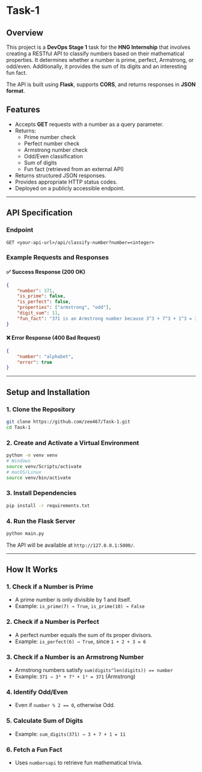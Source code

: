 # Task-1


## **Overview**  

This project is a **DevOps Stage 1** task for the **HNG Internship** that involves creating a RESTful API to classify numbers based on their mathematical properties. It determines whether a number is prime, perfect, Armstrong, or odd/even. Additionally, it provides the sum of its digits and an interesting fun fact.

The API is built using **Flask**, supports **CORS**, and returns responses in **JSON format**.

## **Features**
- Accepts **GET** requests with a number as a query parameter.
- Returns:
  - Prime number check
  - Perfect number check
  - Armstrong number check
  - Odd/Even classification
  - Sum of digits
  - Fun fact (retrieved from an external API)
- Returns structured JSON responses.
- Provides appropriate HTTP status codes.
- Deployed on a publicly accessible endpoint.

---

## **API Specification**  

### **Endpoint**
```plaintext
GET <your-api-url>/api/classify-number?number=<integer>
```

### **Example Requests and Responses**

#### ✅ **Success Response (200 OK)**
```json
{
    "number": 371,
    "is_prime": false,
    "is_perfect": false,
    "properties": ["armstrong", "odd"],
    "digit_sum": 11,
    "fun_fact": "371 is an Armstrong number because 3^3 + 7^3 + 1^3 = 371"
}
```

#### ❌ **Error Response (400 Bad Request)**
```json
{
    "number": "alphabet",
    "error": true
}
```

---

## **Setup and Installation**  

### **1. Clone the Repository**
```bash
git clone https://github.com/zee467/Task-1.git
cd Task-1
```

### **2. Create and Activate a Virtual Environment**  
```bash
python -m venv venv
# Windows
source venv/Scripts/activate  
# macOS/Linux
source venv/bin/activate
```

### **3. Install Dependencies**  
```bash
pip install -r requirements.txt
```

### **4. Run the Flask Server**  
```bash
python main.py
```
The API will be available at `http://127.0.0.1:5000/`.

---

## **How It Works**
### **1. Check if a Number is Prime**
- A prime number is only divisible by 1 and itself.
- Example: `is_prime(7) → True`, `is_prime(10) → False`

### **2. Check if a Number is Perfect**
- A perfect number equals the sum of its proper divisors.
- Example: `is_perfect(6) → True`, since `1 + 2 + 3 = 6`

### **3. Check if a Number is an Armstrong Number**
- Armstrong numbers satisfy `sum(digits^len(digits)) == number`
- Example: `371 → 3³ + 7³ + 1³ = 371` (Armstrong)

### **4. Identify Odd/Even**
- Even if `number % 2 == 0`, otherwise Odd.

### **5. Calculate Sum of Digits**
- Example: `sum_digits(371) → 3 + 7 + 1 = 11`

### **6. Fetch a Fun Fact**
- Uses `numbersapi` to retrieve fun mathematical trivia.
